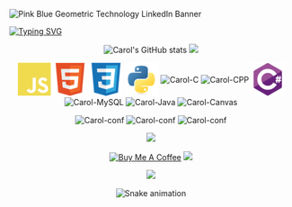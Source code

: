 ![Pink Blue Geometric Technology LinkedIn Banner](https://user-images.githubusercontent.com/89542446/197632987-fcdd9807-d04c-416a-a150-2f0397037cc3.gif)

[![Typing SVG](https://readme-typing-svg.herokuapp.com/?color=169c7b&size=42&center=true&vCenter=true&width=1150&lines=a+long+time+ago+in+a+galaxy+far+far+away✨;+My+name's+Caroline;Software+Engineering+Student👩🏻‍💻;Welcome!😊;+and+enjoy+a+long+and+prosperous+life🖖🏻;Always🦉)](https://git.io/typing-svg)

<div align="center">

![Carol's GitHub stats](https://github-readme-stats.vercel.app/api?username=CarolFenixBr&show_icons=true&text_bold&theme=gotham)
<img height="195em" src= "https://github-readme-stats.vercel.app/api/top-langs/?username=CarolFenixBr&langs_count=10&layout=compact&theme=gotham"/>




<p>
<div align="center">
  <img align="center" alt="Carol-Js" height="60"  src="https://raw.githubusercontent.com/devicons/devicon/master/icons/javascript/javascript-plain.svg"target="_blank">
  <img align="center" alt="Carol-HTML" height="60"  src="https://raw.githubusercontent.com/devicons/devicon/master/icons/html5/html5-original.svg"target="_blank">
  <img align="center" alt="Carol-CSS" height="60" src="https://raw.githubusercontent.com/devicons/devicon/master/icons/css3/css3-original.svg"target="_blank">
  <img align="center" alt="Carol-Python" height="60"src="https://raw.githubusercontent.com/devicons/devicon/master/icons/python/python-original.svg"target="_blank">
  <img align="center" alt="Carol-C" height="60"  src="https://cdn.jsdelivr.net/gh/devicons/devicon/icons/c/c-original.svg" />
    <img align="center" alt="Carol-CPP" height="60" src="https://cdn.jsdelivr.net/gh/devicons/devicon/icons/cplusplus/cplusplus-original.svg" />
  <img align="center" alt="Carol-Csharp" height="60"  src="https://raw.githubusercontent.com/devicons/devicon/master/icons/csharp/csharp-original.svg"target="_blank">
  <img align="center" alt="Carol-MySQL" height="60" src="https://cdn.jsdelivr.net/gh/devicons/devicon/icons/mysql/mysql-original-wordmark.svg" />          
   <img align="center" alt="Carol-Java" height="60" src="https://cdn.jsdelivr.net/gh/devicons/devicon/icons/java/java-original.svg" />
  <img align="center" alt="Carol-Canvas" height="60"  src="https://cdn.jsdelivr.net/gh/devicons/devicon/icons/canva/canva-original.svg" target="_blank"/>  
</div>

<p>
  </a>
  <div align="center">
  <img align="center" alt="Carol-conf" src="https://img.shields.io/badge/AMD-Ryzen_5_5600G-ED1C24?style=for-the-badge&logo=amd&logoColor=white" height="30" target="_blank"/>
  <img align="center" alt="Carol-conf" src="https://img.shields.io/badge/Windows-0078D6?style=for-the-badge&logo=windows&logoColor=white" height="30" target="_blank"/>
   <img align="center" alt="Carol-conf" src="https://cdn.jsdelivr.net/gh/devicons/devicon/icons/ubuntu/ubuntu-plain-wordmark.svg" height="40" target="_blank"/> 
   
<p>
<div align="center">  
  <a href="https://www.linkedin.com/in/carolinevsc" target="_blank"> <img src="https://img.shields.io/badge/LinkedIn-0077B5?style=for-the-badge&logo=linkedin&logoColor=white"/ height="30" >
    </p>    
  </a>  
        
   <div align="center">
  <a href="https://www.buymeacoffee.com/CarolFenixBr" target="_blank"><img src="https://cdn.buymeacoffee.com/buttons/v2/default-yellow.png" alt="Buy Me A Coffee" height="50px" width="200px" target="_blank" ></a>
  <a href="https://app.picpay.com/user/rhanerys/" target="_blank"><img src="https://img.shields.io/badge/picpay-21C25E?style=for-the-badge&logo=picpay&logoColor=white" height="50px width="200px" target="_blank" ></a>
</p>

  <div align="center">
<img src="https://media.giphy.com/media/RbDKaczqWovIugyJmW/giphy.gif" height="280em" target="_blank"/>
</div>

![Snake animation](https://github.com/CarolFenixBr/CarolFenixBr/blob/output/github-contribution-grid-snake.svg)






  

